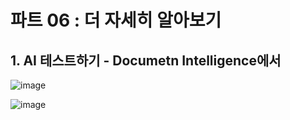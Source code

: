 # 파트 06 : 더 자세히 알아보기

## 1. AI 테스트하기 - Documetn Intelligence에서  


![image](https://github.com/pmj-chosim/Collect_Survey_Result/assets/114579651/80320bb2-d1fd-4569-bc03-b0cca49b5f03)




![image](https://github.com/pmj-chosim/Collect_Survey_Result/assets/114579651/026a0300-b228-42f9-acc8-2e474bfb754b)
